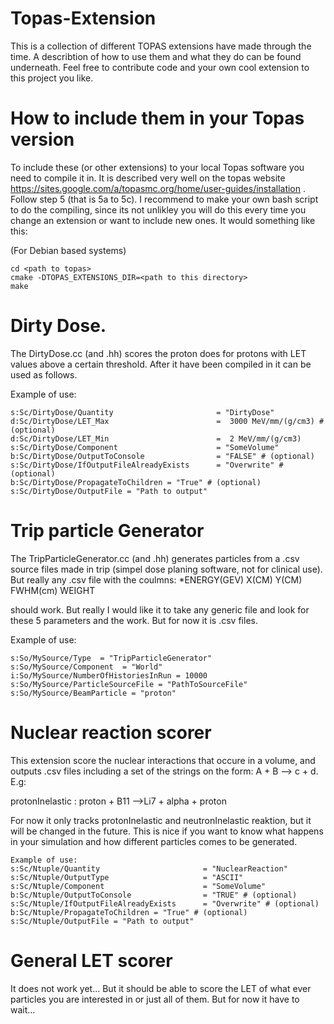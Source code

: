 # Topas-Extension
This is a collection of different TOPAS extensions have made through the time. 
A describtion of how to use them and what they do can be found underneath. Feel free to contribute code and your own cool extension to this project you like.

# How to include them in your Topas version

To include these (or other extensions) to your local Topas software you need to compile it in. 
It is described very well on the topas website https://sites.google.com/a/topasmc.org/home/user-guides/installation .
Follow step 5 (that is 5a to 5c).
I recommend to make your own bash script to do the compiling, since its not unlikley you will do this every time you change an extension or want to include new ones. It would something like this: 

(For Debian based systems)
```
cd <path to topas>
cmake -DTOPAS_EXTENSIONS_DIR=<path to this directory>
make
```
# Dirty Dose.
The DirtyDose.cc (and .hh) scores the proton does for protons with LET values above a certain threshold. After it have been compiled in it can be used as follows.

Example of use:
```
s:Sc/DirtyDose/Quantity                       = "DirtyDose"
d:Sc/DirtyDose/LET_Max                        =  3000 MeV/mm/(g/cm3) # (optional)
d:Sc/DirtyDose/LET_Min                        =  2 MeV/mm/(g/cm3)
s:Sc/DirtyDose/Component                      = "SomeVolume" 
b:Sc/DirtyDose/OutputToConsole                = "FALSE" # (optional)
s:Sc/DirtyDose/IfOutputFileAlreadyExists      = "Overwrite" # (optional)
b:Sc/DirtyDose/PropagateToChildren = "True" # (optional)
s:Sc/DirtyDose/OutputFile = "Path to output"
```
# Trip particle Generator
The TripParticleGenerator.cc (and .hh) generates particles from a .csv source files made in trip (simpel dose planing software, not for clinical use). 
But really any .csv file with the coulmns: 
*ENERGY(GEV) X(CM) Y(CM) FWHM(cm) WEIGHT 

should work. But really I would like it to take any generic file and look for these 5 parameters and the work. But for now it is .csv files.

Example of use:
```
s:So/MySource/Type  = "TripParticleGenerator"
s:So/MySource/Component  = "World"
i:So/MySource/NumberOfHistoriesInRun = 10000
s:So/MySource/ParticleSourceFile = "PathToSourceFile"
s:So/MySource/BeamParticle = "proton"
```

# Nuclear reaction scorer

This extension score the nuclear interactions that occure in a volume, and outputs .csv files including a set of the strings on the form:
A + B --> c + d. E.g:

protonInelastic : proton + B11 -->Li7 + alpha + proton

For now it only tracks protonInelastic and neutronInelastic reaktion, but it will be changed in the future. This is nice if you want to know what happens in your simulation and how different particles comes to be generated.
```
Example of use:
s:Sc/Ntuple/Quantity                       = "NuclearReaction"
s:Sc/Ntuple/OutputType                     = "ASCII"
s:Sc/Ntuple/Component                      = "SomeVolume"
b:Sc/Ntuple/OutputToConsole                = "TRUE" # (optional)
s:Sc/Ntuple/IfOutputFileAlreadyExists      = "Overwrite" # (optional)
b:Sc/Ntuple/PropagateToChildren = "True" # (optional)
s:Sc/Ntuple/OutputFile = "Path to output"
```
# General LET scorer

It does not work yet... 
But it should be able to score the LET of what ever particles you are interested in or just all of them. 
But for now it have to wait...
